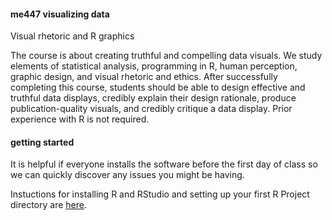 #### me447 visualizing data

Visual rhetoric and R graphics

The course is about creating truthful and compelling data visuals. We study elements of statistical analysis, programming in R, human perception, graphic design, and visual rhetoric and ethics. After successfully completing this course, students should be able to design effective and truthful data displays, credibly explain their design rationale, produce publication-quality visuals, and credibly critique a data display. Prior experience with R is not required.

#### getting started

It is helpful if everyone installs the software before the first day of class so we can quickly discover any issues you might be having.

Instuctions for installing R and RStudio and setting up your first R Project directory are [here](https://github.com/DSR-RHIT/install-R-and-RStudio).
